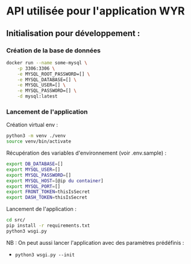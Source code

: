 # API utilisée pour l'application WYR


## Initialisation pour développement :

### Création de la base de données

```bash
docker run --name some-mysql \
    -p 3306:3306 \
    -e MYSQL_ROOT_PASSWORD=[] \
    -e MYSQL_DATABASE=[] \
    -e MYSQL_USER=[] \
    -e MYSQL_PASSWORD=[] \
    -d mysql:latest
```

### Lancement de l'application

Création virtual env :
```bash
python3 -m venv ./venv
source venv/bin/activate
```

Récupération des variables d'environnement (voir .env.sample) :

```bash
export DB_DATABASE=[]
export MYSQL_USER=[]
export MYSQL_PASSWORD=[]
export MYSQL_HOST=[@ip du container]
export MYSQL_PORT=[]
export FRONT_TOKEN=thisIsSecret
export DASH_TOKEN=thisIsSecret
```

Lancement de l'application :

```bash
cd src/
pip install -r requirements.txt
python3 wsgi.py
```

NB : On peut aussi lancer l'application avec des paramètres prédéfinis :
- `python3 wsgi.py --init`